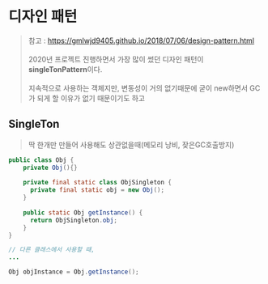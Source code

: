 # 디자인 패턴
> 참고 : https://gmlwjd9405.github.io/2018/07/06/design-pattern.html <br>
> <br>
> 2020년 프로젝트 진행하면서 가장 많이 썼던 디자인 패턴이 **singleTonPattern**이다.   
> <br>
> 지속적으로 사용하는 객체지만, 변동성이 거의 없기때문에 굳이 new하면서 GC가 되게 할 이유가 없기 때문이기도 하고   
>
## SingleTon
> 딱 한개만 만들어 사용해도 상관없을때(메모리 낭비, 잦은GC호출방지)   

```java
public class Obj { 
    private Obj(){}
    
    private final static class ObjSingleton {
      private final static obj = new Obj();
    }
    
    public static Obj getInstance() {
      return ObjSingleton.obj;
    }
}

// 다른 클래스에서 사용할 때,
...

Obj objInstance = Obj.getInstance();

```

## 
